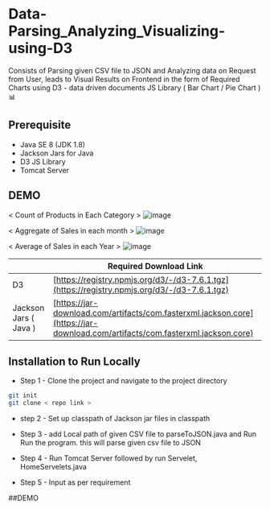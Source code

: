 # Data-Parsing_Analyzing_Visualizing-using-D3

Consists of Parsing given CSV file to JSON and Analyzing data on Request from User, leads to Visual Results on Frontend in the form of Required Charts using D3 - data driven documents JS Library ( Bar Chart / Pie Chart ) 📊


## Prerequisite 

- Java SE 8 (JDK 1.8)
- Jackson Jars for Java 
- D3 JS Library
- Tomcat Server

## DEMO
< Count of Products in Each Category >
![image](https://user-images.githubusercontent.com/74758376/183020850-33feb7ec-8f92-42ea-a4db-77e754398710.png)

< Aggregate of Sales in each month >
![image](https://user-images.githubusercontent.com/74758376/183020836-925c2b8b-9470-4950-8c27-34a1939f8452.png)

< Average of Sales in each Year >
![image](https://user-images.githubusercontent.com/74758376/183020860-01e04638-b862-4dd2-9dc3-f1fecad14466.png)


|              | Required Download Link                                                                  |
| ----------------- | ------------------------------------------------------------------ |
| D3 | [https://registry.npmjs.org/d3/-/d3-7.6.1.tgz](https://registry.npmjs.org/d3/-/d3-7.6.1.tgz)|
| Jackson Jars ( Java ) | [https://jar-download.com/artifacts/com.fasterxml.jackson.core](https://jar-download.com/artifacts/com.fasterxml.jackson.core)|


## Installation to Run Locally


 -  Step 1 - Clone the project and navigate to the project directory
  
```bash
git init 
git clone < repo link >

```

  - step 2 - Set up classpath of Jackson jar files in classpath 

  -  Step 3 - add Local path of given CSV file to parseToJSON.java and Run  Run the program. 
  this will parse given csv file to JSON 
  - Step 4 - Run Tomcat Server followed by run Servelet, HomeServelets.java  
  - Step 5 - Input as per requirement
  
  ##DEMO
   
